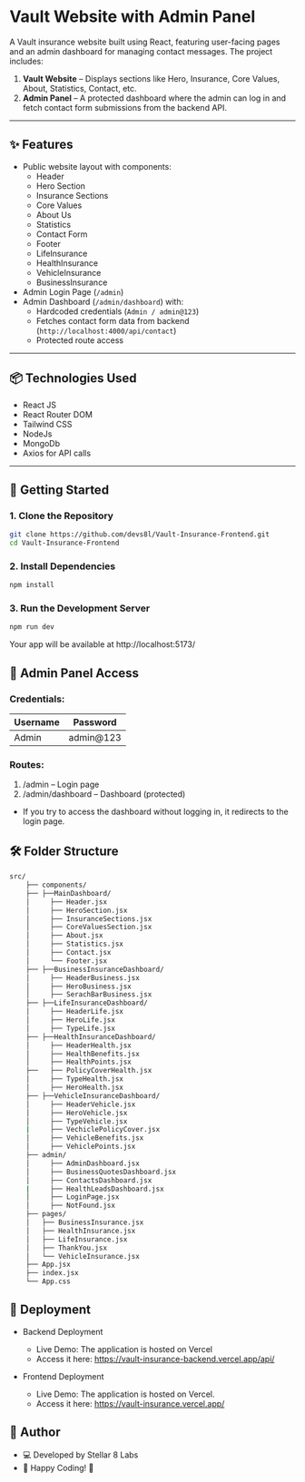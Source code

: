 # Vault Website with Admin Panel

A Vault insurance website built using React, featuring user-facing pages and an admin dashboard for managing contact messages. The project includes:

1. **Vault Website** – Displays sections like Hero, Insurance, Core Values, About, Statistics, Contact, etc.
2. **Admin Panel** – A protected dashboard where the admin can log in and fetch contact form submissions from the backend API.

---

## ✨ Features

- Public website layout with components:
  - Header
  - Hero Section
  - Insurance Sections
  - Core Values
  - About Us
  - Statistics
  - Contact Form
  - Footer
  - LifeInsurance
  - HealthInsurance
  - VehicleInsurance
  - BusinessInsurance
- Admin Login Page (`/admin`)
- Admin Dashboard (`/admin/dashboard`) with:
  - Hardcoded credentials (`Admin / admin@123`)
  - Fetches contact form data from backend (`http://localhost:4000/api/contact`)
  - Protected route access

---

## 📦 Technologies Used

- React JS
- React Router DOM
- Tailwind CSS
- NodeJs
- MongoDb
- Axios for API calls

---

## 🚀 Getting Started

### 1. Clone the Repository

```bash
git clone https://github.com/devs8l/Vault-Insurance-Frontend.git
cd Vault-Insurance-Frontend
```

### 2. Install Dependencies

```bash
npm install
```

### 3. Run the Development Server
```bash
npm run dev
```
Your app will be available at http://localhost:5173/ 

## 🔐 Admin Panel Access

### Credentials:

| Username | Password   |
| -------- | ---------- |
| Admin    | admin@123 |

### Routes:

1. /admin – Login page
2. /admin/dashboard – Dashboard (protected)

- If you try to access the dashboard without logging in, it redirects to the login page.

## 🛠 Folder Structure

```bash
src/
    ├── components/
    ├── ├──MainDashboard/
    │     ├── Header.jsx
    │     ├── HeroSection.jsx
    │     ├── InsuranceSections.jsx
    │     ├── CoreValuesSection.jsx
    │     ├── About.jsx
    │     ├── Statistics.jsx
    │     ├── Contact.jsx
    │     └── Footer.jsx
    ├── ├──BusinessInsuranceDashboard/
    │     ├── HeaderBusiness.jsx
    │     ├── HeroBusiness.jsx
    │     ├── SerachBarBusiness.jsx
    ├── ├──LifeInsuranceDashboard/
    │     ├── HeaderLife.jsx
    │     ├── HeroLife.jsx
    │     ├── TypeLife.jsx
    ├── ├──HealthInsuranceDashboard/
    │     ├── HeaderHealth.jsx
    │     ├── HealthBenefits.jsx
    │     ├── HealthPoints.jsx
    ├──   ├── PolicyCoverHealth.jsx 
    │     ├── TypeHealth.jsx
    │     ├── HeroHealth.jsx
    ├── ├──VehicleInsuranceDashboard/
    │     ├── HeaderVehicle.jsx
    │     ├── HeroVehicle.jsx
    │     ├── TypeVehicle.jsx
    |     ├── VechiclePolicyCover.jsx
    │     ├── VehicleBenefits.jsx
    │     ├── VehiclePoints.jsx
    ├── admin/
    │     ├── AdminDashboard.jsx
    │     ├── BusinessQuotesDashboard.jsx
    │     ├── ContactsDashboard.jsx
    |     ├── HealthLeadsDashboard.jsx
    │     ├── LoginPage.jsx
    │     ├── NotFound.jsx
    ├── pages/
    │   ├── BusinessInsurance.jsx
    │   ├── HealthInsurance.jsx
    │   ├── LifeInsurance.jsx
    │   ├── ThankYou.jsx
    │   └── VehicleInsurance.jsx
    ├── App.jsx
    ├── index.jsx
    └── App.css
```

## 🚀 Deployment

- Backend Deployment
    - Live Demo: The application is hosted on Vercel
    - Access it here: https://vault-insurance-backend.vercel.app/api/

- Frontend Deployment
    - Live Demo: The application is hosted on Vercel.
    - Access it here: https://vault-insurance.vercel.app/


## 📌 Author

- 💻 Developed by Stellar 8 Labs
- 🚀 Happy Coding! 🎉

